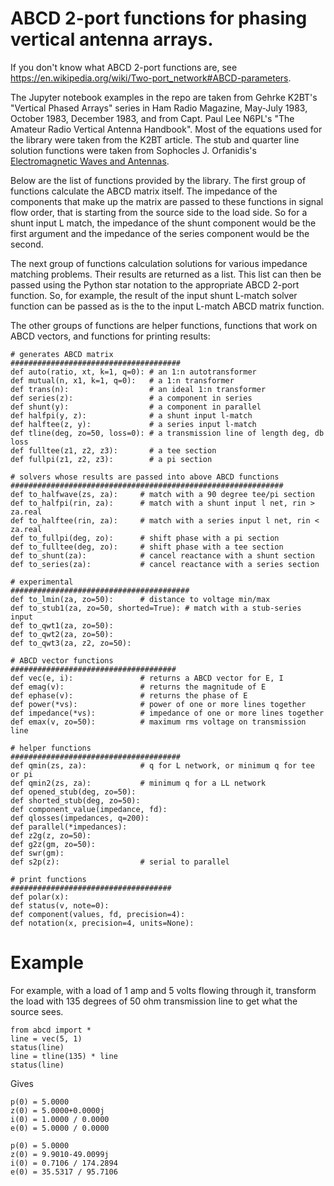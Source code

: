 # ABCD 2-port functions for phasing vertical antenna arrays. 

If you don't know what ABCD 2-port functions are,  see
https://en.wikipedia.org/wiki/Two-port_network#ABCD-parameters.

The Jupyter notebook examples in the repo are taken from Gehrke K2BT's "Vertical Phased Arrays"
series in Ham Radio Magazine, May-July 1983, October 1983, December 1983,
and from Capt. Paul Lee N6PL's "The Amateur Radio Vertical Antenna Handbook".
Most of the equations used for the library were taken from the K2BT article.
The stub and quarter line solution functions were taken from
Sophocles J. Orfanidis's
[Electromagnetic Waves and Antennas](http://eceweb1.rutgers.edu/~orfanidi/ewa/).

Below are the list of functions provided by the library.
The first group of functions calculate the ABCD matrix itself.
The impedance of the components that make up the
matrix are passed to these functions in signal flow order, that
is starting from the source side to the load side.  So 
for a shunt input L match, the impedance of the shunt component 
would be the first argument and the impedance of the series component
would be the second.

The next group of functions calculation solutions for various impedance 
matching problems.  Their results are returned as a list.  This list can
then be passed using the Python star notation to the appropriate
ABCD 2-port function.  So, for example, the result of the input shunt 
L-match solver function can be passed as is the to the input L-match
ABCD matrix function.
 
The other groups of functions are helper functions, functions that work on ABCD vectors,
and functions for printing results:

```
# generates ABCD matrix
######################################
def auto(ratio, xt, k=1, q=0): # an 1:n autotransformer
def mutual(n, x1, k=1, q=0):   # a 1:n transformer
def trans(n):                  # an ideal 1:n transformer
def series(z):                 # a component in series
def shunt(y):                  # a component in parallel
def halfpi(y, z):              # a shunt input l-match
def halftee(z, y):             # a series input l-match
def tline(deg, zo=50, loss=0): # a transmission line of length deg, db loss
def fulltee(z1, z2, z3):       # a tee section
def fullpi(z1, z2, z3):        # a pi section

# solvers whose results are passed into above ABCD functions
#############################################################
def to_halfwave(zs, za):     # match with a 90 degree tee/pi section
def to_halfpi(rin, za):      # match with a shunt input l net, rin > za.real
def to_halftee(rin, za):     # match with a series input l net, rin < za.real
def to_fullpi(deg, zo):      # shift phase with a pi section
def to_fulltee(deg, zo):     # shift phase with a tee section
def to_shunt(za):            # cancel reactance with a shunt section
def to_series(za):           # cancel reactance with a series section

# experimental
########################################
def to_lmin(za, zo=50):      # distance to voltage min/max
def to_stub1(za, zo=50, shorted=True): # match with a stub-series input 
def to_qwt1(za, zo=50):
def to_qwt2(za, zo=50):
def to_qwt3(za, z2, zo=50):

# ABCD vector functions
#####################################
def vec(e, i):               # returns a ABCD vector for E, I
def emag(v):                 # returns the magnitude of E
def ephase(v):               # returns the phase of E
def power(*vs):              # power of one or more lines together
def impedance(*vs):          # impedance of one or more lines together
def emax(v, zo=50):          # maximum rms voltage on transmission line

# helper functions
######################################
def qmin(zs, za):            # q for L network, or minimum q for tee or pi
def qmin2(zs, za):           # minimum q for a LL network
def opened_stub(deg, zo=50):
def shorted_stub(deg, zo=50):
def component_value(impedance, fd):
def qlosses(impedances, q=200):
def parallel(*impedances):
def z2g(z, zo=50):
def g2z(gm, zo=50):
def swr(gm):
def s2p(z):                  # serial to parallel

# print functions
####################################
def polar(x):
def status(v, note=0):
def component(values, fd, precision=4):
def notation(x, precision=4, units=None):
```

# Example

For example, with a load of 1 amp and 5 volts flowing through it, transform
the load with 135 degrees of 50 ohm transmission line to get what the source
sees.


```
from abcd import *
line = vec(5, 1)
status(line)
line = tline(135) * line
status(line)
```

Gives

```
p(0) = 5.0000
z(0) = 5.0000+0.0000j
i(0) = 1.0000 / 0.0000
e(0) = 5.0000 / 0.0000

p(0) = 5.0000
z(0) = 9.9010-49.0099j
i(0) = 0.7106 / 174.2894
e(0) = 35.5317 / 95.7106
```

